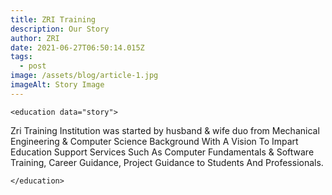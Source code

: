 ```yaml
---
title: ZRI Training
description: Our Story
author: ZRI
date: 2021-06-27T06:50:14.015Z
tags:
  - post
image: /assets/blog/article-1.jpg
imageAlt: Story Image
---
```

`<education data="story">`

Zri Training Institution was started by husband & wife duo from Mechanical Engineering & Computer Science Background With A Vision To Impart Education Support Services Such As Computer Fundamentals & Software Training, Career Guidance, Project Guidance to Students And Professionals.

`</education>`